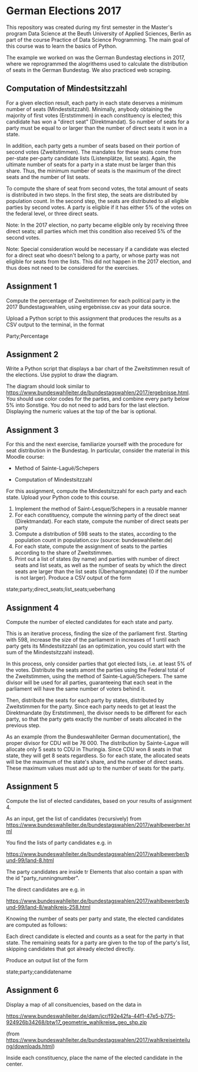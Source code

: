 # German Elections 2017

This repository was created during my first semester in the Master's program Data Science at the Beuth University of Applied Sciences, Berlin as part of the course Practice of Data Science Programming. The main goal of this course was to learn the basics of Python.

The example we worked on was the German Bundestag elections in 2017, where we reprogrammed the alogrithems used to calculate the distribution of seats in the German Bundestag. We also practiced web scraping.

## Computation of Mindestsitzzahl

For a given election result, each party in each state deserves a minimum number of seats (Mindestsitzzahl). Minimally, anybody obtaining the majority of first votes (Erststimmen) in each constituency is elected; this candidate has won a "direct seat" (Direktmandat). So number of seats for a party must be equal to or larger than the number of direct seats it won in a state.

In addition, each party gets a number of seats based on their portion of second votes (Zweitstimmen). The mandates for these seats come from per-state per-party candidate lists (Listenplätze, list seats). Again, the ultimate number of seats for a party in a state must be larger than this share. Thus, the minimum number of seats is the maximum of the direct seats and the number of list seats.

To compute the share of seat from second votes, the total amount of seats is distributed in two steps. In the first step, the seats are distributed by population count. In the second step, the seats are distributed to all eligible parties by second votes. A party is eligible if it has either 5% of the votes on the federal level, or three direct seats.

Note: In the 2017 election, no party became eligible only by receiving three direct seats; all parties which met this condition also received 5% of the second votes.

Note: Special consideration would be necessary if a candidate was elected for a direct seat who doesn't belong to a party, or whose party was not eligible for seats from the lists. This did not happen in the 2017 election, and thus does not need to be considered for the exercises.

## Assignment 1

Compute the percentage of Zweitstimmen for each political party in the 2017 Bundestagswahlen, using ergebnisse.csv as your data source.

Upload a Python script to this assignment that produces the results as a CSV output to the terminal, in the format

Party;Percentage

## Assignment 2

Write a Python script that displays a bar chart of the Zweitstimmen result of the elections. Use pyplot to draw the diagram.

The diagram should look similar to https://www.bundeswahlleiter.de/bundestagswahlen/2017/ergebnisse.html. You  should use color codes for the parties, and combine every party below 5% into Sonstige. You do not need to add bars for the last election. Displaying the numeric values at the top of the bar is optional.

## Assignment 3

For this and the next exercise, familiarize yourself with the procedure for seat distribution in the Bundestag. In particular, consider the material in this Moodle course:

* Method of Sainte-Laguë/Schepers

* Computation of Mindestsitzzahl

For this assignment, compute the Mindestsitzzahl for each party and each state. Upload your Python code to this course.

1. Implement the method of Saint-Lesque/Schepers in a reusable manner
1. For each constituency, compute the winning party of the direct seat (Direktmandat). For each state, compute the number of direct seats per party
1. Compute a distribution of 598 seats to the states, according to the population count in population.csv (source: bundeswahlleiter.de)
1. For each state, compute the assignment of seats to the parties according to the share of Zweitstimmen.
1. Print out a list of states (by name) and parties with number of direct seats and list seats, as well as the number of seats by  which the direct seats are larger than the list seats (Überhangmandate) (0 if the number is not larger). Produce a CSV output of the form

state;party;direct_seats;list_seats;ueberhang

## Assignment 4

Compute the number of elected candidates for each state and party.

This is an iterative process, finding the size of the parliament first. Starting with 598, increase the size of the parliament in increases of 1 until each party gets its Mindestsitzzahl (as an optimization, you could start with the sum of the Mindestsitzzahl instead).

In this process, only consider parties that got elected lists, i.e. at least 5% of the votes. Distribute the seats amont the parties using the Federal total of the Zweitstimmen, using the method of Sainte-Laguë/Schepers. The same divisor will be used for all parties, guaranteeing that each seat in the parliament will have the same number of voters behind it.

Then, distribute the seats for each party by states, distributed by Zweitstimmen for the party. Since each party needs to get at least the Direktmandate (by Erststimmen), the divisor needs to be different for each party, so that the party gets exactly the number of seats allocated in the previous step.

As an example (from the Bundeswahlleiter German documentation), the proper divisor for CDU will be 76 000. The distribution by Sainte-Lague will allocate only 5 seats to CDU in Thuringia. Since CDU won 8 seats in that state, they will get 8 seats regardless. So for each state, the allocated seats will be the maximum of the state's share, and the number of direct seats. These maximum values must add up to the number of seats for the party.

## Assignment 5

Compute the list of elected candidates, based on your results of assignment 4.

As an input, get the list of candidates (recursively) from https://www.bundeswahlleiter.de/bundestagswahlen/2017/wahlbewerber.html

You find the lists of party candidates e.g. in

https://www.bundeswahlleiter.de/bundestagswahlen/2017/wahlbewerber/bund-99/land-8.html

The party candidates are inside tr Elements that also contain a span with the id "party_runningnumber".

The direct candidates are e.g. in

https://www.bundeswahlleiter.de/bundestagswahlen/2017/wahlbewerber/bund-99/land-8/wahlkreis-258.html

Knowing the number of seats per party and state, the elected candidates are computed as follows:

Each direct candidate is elected and counts as a seat for the party in that state. The remaining seats for a party are given to the top of the party's list, skipping candidates that got already elected directly.

Produce an output list of the form

state;party;candidatename

## Assignment 6

Display a map of all consituencies, based on the data in

https://www.bundeswahlleiter.de/dam/jcr/f92e42fa-44f1-47e5-b775-924926b34268/btw17_geometrie_wahlkreise_geo_shp.zip

(from https://www.bundeswahlleiter.de/bundestagswahlen/2017/wahlkreiseinteilung/downloads.html)

Inside each constituency, place the name of the elected candidate in the center.
